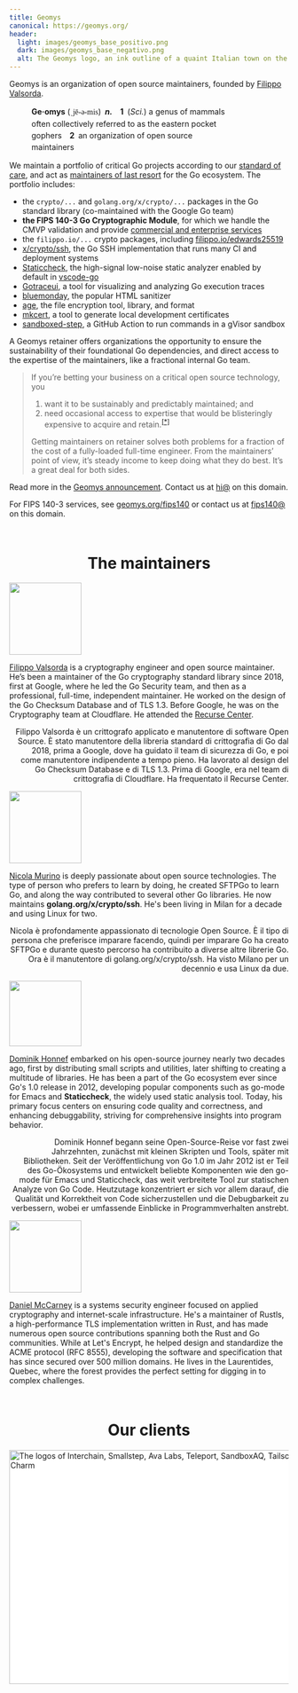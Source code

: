 ```yaml
---
title: Geomys
canonical: https://geomys.org/
header:
  light: images/geomys_base_positivo.png
  dark: images/geomys_base_negativo.png
  alt: The Geomys logo, an ink outline of a quaint Italian town on the side of a mountain.
---
```


<style>
    h1, h2, h3 {
        text-align: center;
        margin-top: 4rem;
    }
</style>

Geomys is an organization of open source maintainers, founded by [Filippo Valsorda](https://filippo.io).

<p style="max-width: 350px; margin-left: 40px; line-height: 1.5;">
    <b>Ge·omys</b> (<span style="font-family: 'Times New Roman', Times, serif;">ˌjē-ə-mis</span>)&ensp;<i><b>n.</b></i>&ensp;&ensp;<b>1</b>&ensp;(<i>Sci.</i>) a genus of mammals often collectively referred to as the eastern pocket gophers&ensp;&ensp;<b>2</b>&ensp;an organization of open source maintainers

We maintain a portfolio of critical Go projects according to our [standard of care](https://geomys.org/standard-of-care), and act as [maintainers of last resort](https://words.filippo.io/last-resort/) for the Go ecosystem. The portfolio includes:

* the `crypto/...` and `golang.org/x/crypto/...` packages in the Go standard library (co-maintained with the Google Go team)
* **the FIPS 140-3 Go Cryptographic Module**, for which we handle the CMVP validation and provide [commercial and enterprise services](https://geomys.org/fips140)
* the `filippo.io/...` crypto packages, including [filippo.io/edwards25519](https://filippo.io/edwards25519)
* [x/crypto/ssh](https://pkg.go.dev/golang.org/x/crypto/ssh), the Go SSH implementation that runs many CI and deployment systems
* [Staticcheck](https://staticcheck.dev/), the high-signal low-noise static analyzer enabled by default in [vscode-go](https://github.com/golang/vscode-go/wiki/tools#staticcheck)
* [Gotraceui](https://gotraceui.dev/), a tool for visualizing and analyzing Go execution traces
* [bluemonday](https://github.com/microcosm-cc/bluemonday), the popular HTML sanitizer
* [age](https://age-encryption.org/), the file encryption tool, library, and format
* [mkcert](https://mkcert.dev/), a tool to generate local development certificates
* [sandboxed-step](https://github.com/geomys/sandboxed-step), a GitHub Action to run commands in a gVisor sandbox

A Geomys retainer offers organizations the opportunity to ensure the sustainability of their foundational Go dependencies, and direct access to the expertise of the maintainers, like a fractional internal Go team.

> If you’re betting your business on a critical open source technology, you
>
> 1. want it to be sustainably and predictably maintained; and
> 2. need occasional access to expertise that would be blisteringly expensive to acquire and retain.<sup><a href="https://words.filippo.io/geomys/#fn:buildbuy">[*]</a></sup>
>
> Getting maintainers on retainer solves both problems for a fraction of the cost of a fully-loaded full-time engineer. From the maintainers’ point of view, it’s steady income to keep doing what they do best. It’s a great deal for both sides.

Read more in the [Geomys announcement](https://words.filippo.io/geomys/).
Contact us at <u>hi@</u> on this domain.

For FIPS 140-3 services, see [geomys.org/fips140](https://geomys.org/fips140) or
contact us at <u>fips140@</u> on this domain.

# The maintainers

<img alt="" width="130" height="130" src="images/filippo.jpg">

[Filippo Valsorda](https://filippo.io) is a cryptography engineer and open source maintainer. He’s been a maintainer of the Go cryptography standard library since 2018, first at Google, where he led the Go Security team, and then as a professional, full-time, independent maintainer. He worked on the design of the Go Checksum Database and of TLS 1.3. Before Google, he was on the Cryptography team at Cloudflare. He attended the [Recurse Center](https://recurse.com).

<p style="text-align: right;">
    Filippo Valsorda è un crittografo applicato e manutentore di software Open Source. È stato manutentore della libreria standard di crittografia di Go dal 2018, prima a Google, dove ha guidato il team di sicurezza di Go, e poi come manutentore indipendente a tempo pieno. Ha lavorato al design del Go Checksum Database e di TLS 1.3. Prima di Google, era nel team di crittografia di Cloudflare. Ha frequentato il Recurse Center.
</p>

<img alt="" width="130" height="130" src="images/nicola.png">

[Nicola Murino](https://github.com/drakkan) is deeply passionate about open source technologies. The type of person who prefers to learn by doing, he created SFTPGo to learn Go, and along the way contributed to several other Go libraries. He now maintains **golang.org/x/crypto/ssh**. He's been living in Milan for a decade and using Linux for two.

<p style="text-align: right;">
    Nicola è profondamente appassionato di tecnologie Open Source. È il tipo di persona che preferisce imparare facendo, quindi per imparare Go ha creato SFTPGo e durante questo percorso ha contribuito a diverse altre librerie Go. Ora è il manutentore di golang.org/x/crypto/ssh. Ha visto Milano per un decennio e usa Linux da due.
</p>

<img alt="" width="130" height="118" src="images/dominikh.webp">

[Dominik Honnef](https://honnef.co/about/) embarked on his open-source journey nearly two decades ago, first by distributing small scripts and utilities, later shifting to creating a multitude of libraries. He has been a part of the Go ecosystem ever since Go's 1.0 release in 2012, developing popular components such as go-mode for Emacs and **Staticcheck**, the widely used static analysis tool. Today, his primary focus centers on ensuring code quality and correctness, and enhancing debuggability, striving for comprehensive insights into program behavior.

<p style="text-align: right;">
    Dominik Honnef begann seine Open-Source-Reise vor fast zwei Jahrzehnten, zunächst mit kleinen Skripten und Tools, später mit Bibliotheken. Seit der Veröffentlichung von Go 1.0 im Jahr 2012 ist er Teil des Go-Ökosystems und entwickelt beliebte Komponenten wie den go-mode für Emacs und Staticcheck, das weit verbreitete Tool zur statischen Analyze von Go Code. Heutzutage konzentriert er sich vor allem darauf, die Qualität und Korrektheit von Code sicherzustellen und die Debugbarkeit zu verbessern, wobei er umfassende Einblicke in Programmverhalten anstrebt.
</p>

<img alt="" width="130" height="130" src="images/cpu.jpg">

[Daniel McCarney](https://github.com/cpu) is a systems security engineer focused on applied cryptography and internet-scale infrastructure. He's a maintainer of Rustls, a high-performance TLS implementation written in Rust, and has made numerous open source contributions spanning both the Rust and Go communities. While at Let's Encrypt, he helped design and standardize the ACME protocol (RFC 8555), developing the software and specification that has since secured over 500 million domains. He lives in the Laurentides, Quebec, where the forest provides the perfect setting for digging in to complex challenges.

# Our clients

<img alt="The logos of Interchain, Smallstep, Ava Labs, Teleport, SandboxAQ, Tailscale, and Charm" width="600" height="422" style="background-color: white;" src="images/clients.png">
